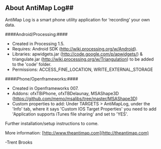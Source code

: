 ## About AntiMap Log##
AntiMap Log is a smart phone utility application for ‘recording’ your own data.

####Android/Processing:####
 - Created in Processing 1.5.
 - Requires: Android SDK (http://wiki.processing.org/w/Android).
 - Libraries: apwidgets.jar (http://code.google.com/p/apwidgets/) & triangulate.jar (http://wiki.processing.org/w/Triangulation) to be added to the 'code' folder.
 - Permissions: ACCESS_FINE_LOCATION, WRITE_EXTERNAL_STORAGE

####iPhone/Openframeworks:####
 - Created in Openframeworks 007.
 - Addons: ofxTBiPhone, ofxTBDelaunay, MSAShape3D (https://github.com/memo/msalibs/tree/master/MSAShape3D)
 - Custom properties to add: Under TARGETS > AntiMapLog, under the 'Info' tab, where it says 'Custom IOS Target Properties' you need to add 'Application supports iTunes file sharing' and set to 'YES'.

Further installation/setup instructions to come.

More information: [http://www.theantimap.com](http://theantimap.com)

-Trent Brooks